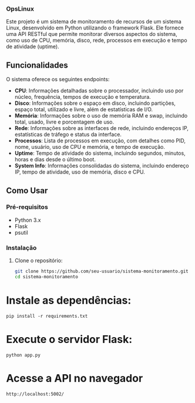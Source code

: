### OpsLinux

Este projeto é um sistema de monitoramento de recursos de um sistema Linux, desenvolvido em Python utilizando o framework Flask. Ele fornece uma API RESTful que permite monitorar diversos aspectos do sistema, como uso de CPU, memória, disco, rede, processos em execução e tempo de atividade (uptime).

## Funcionalidades

O sistema oferece os seguintes endpoints:

- **CPU**: Informações detalhadas sobre o processador, incluindo uso por núcleo, frequência, tempos de execução e temperatura.
- **Disco**: Informações sobre o espaço em disco, incluindo partições, espaço total, utilizado e livre, além de estatísticas de I/O.
- **Memória**: Informações sobre o uso de memória RAM e swap, incluindo total, usado, livre e porcentagem de uso.
- **Rede**: Informações sobre as interfaces de rede, incluindo endereços IP, estatísticas de tráfego e status da interface.
- **Processos**: Lista de processos em execução, com detalhes como PID, nome, usuário, uso de CPU e memória, e tempo de execução.
- **Uptime**: Tempo de atividade do sistema, incluindo segundos, minutos, horas e dias desde o último boot.
- **System Info**: Informações consolidadas do sistema, incluindo endereço IP, tempo de atividade, uso de memória, disco e CPU.

## Como Usar

### Pré-requisitos

- Python 3.x
- Flask
- psutil

### Instalação

1. Clone o repositório:

   ```bash
   git clone https://github.com/seu-usuario/sistema-monitoramento.git
   cd sistema-monitoramento


# Instale as dependências:
    pip install -r requirements.txt

# Execute o servidor Flask:
    python app.py

# Acesse a API no navegador
    http://localhost:5002/